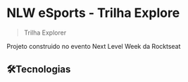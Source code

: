 # NLW eSports - Trilha Explore

>Trilha Explorer

Projeto construido no evento Next Level Week da Rocktseat

 ## 🛠Tecnologias

